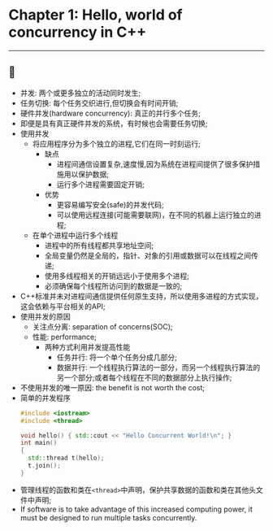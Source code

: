 # Chapter 1: Hello, world of concurrency in C++
---
:art:
---
* 并发: 两个或更多独立的活动同时发生;
* 任务切换: 每个任务交织进行,但切换会有时间开销;
* 硬件并发(hardware concurrency): 真正的并行多个任务;
* 即便是具有真正硬件并发的系统，有时候也会需要任务切换;
* 使用并发
  * 将应用程序分为多个独立的进程,它们在同一时刻运行;
    * 缺点
      * 进程间通信设置复杂,速度慢,因为系统在进程间提供了很多保护措施用以保护数据;
      * 运行多个进程需要固定开销;
    * 优势
      * 更容易编写安全(safe)的并发代码;
      * 可以使用远程连接(可能需要联网)，在不同的机器上运行独立的进程;
  * 在单个进程中运行多个线程
    * 进程中的所有线程都共享地址空间;
    * 全局变量仍然是全局的，指针、对象的引用或数据可以在线程之间传递;
    * 使用多线程相关的开销远远小于使用多个进程;
    * 必须确保每个线程所访问到的数据是一致的;
* C++标准并未对进程间通信提供任何原生支持，所以使用多进程的方式实现，这会依赖与平台相关的API;
* 使用并发的原因
  * 关注点分离: separation of concerns(SOC);
  * 性能: performance;
    * 两种方式利用并发提高性能
      * 任务并行: 将一个单个任务分成几部分;
      * 数据并行: 一个线程执行算法的一部分，而另一个线程执行算法的另一个部分;或者每个线程在不同的数据部分上执行操作;
* 不使用并发的唯一原因: the benefit is not worth the cost;
* 简单的并发程序
  ```C++
  #include <iostream>
  #include <thread>

  void hello() { std::cout << "Hello Concurrent World!\n"; }
  int main()
  {
    std::thread t(hello);
    t.join();
  }
  ```
* 管理线程的函数和类在`<thread>`中声明，保护共享数据的函数和类在其他头文件中声明;
* If software is to take advantage of this increased computing power, it must be designed to run multiple tasks concurrently.
